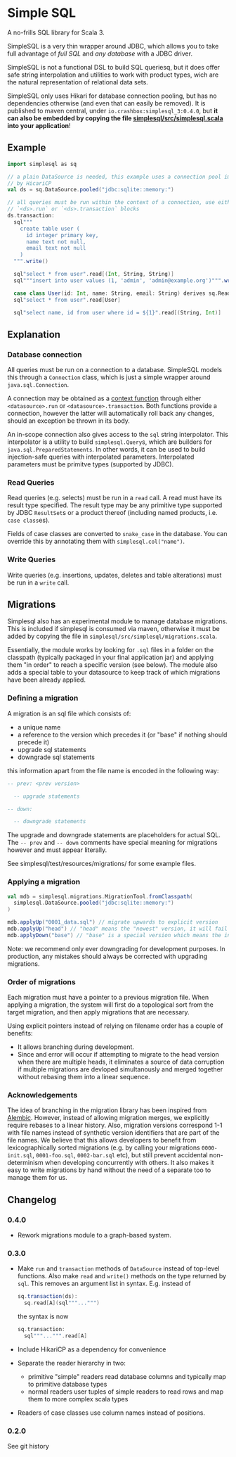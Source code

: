 # Simple SQL

A no-frills SQL library for Scala 3.

SimpleSQL is a very thin wrapper around JDBC, which allows you to take full
advantage of *full SQL* and *any database* with a JDBC driver.

SimpleSQL is not a functional DSL to build SQL queriesq, but it does offer safe
string interpolation and utilities to work with product types, wich are the
natural representation of relational data sets.

SimpleSQL only uses Hikari for database connection pooling, but has no
dependencies otherwise (and even that can easily be removed). It is published to
maven central, under `io.crashbox:simplesql_3:0.4.0`, but **it can also be embedded by
copying the file
[simplesql/src/simplesql.scala](https://raw.githubusercontent.com/jodersky/simplesql/master/simplesql/src/simplesql.scala)
into your application**!

## Example

```scala
import simplesql as sq

// a plain DataSource is needed, this example uses a connection pool implemented
// by HicariCP
val ds = sq.DataSource.pooled("jdbc:sqlite::memory:")

// all queries must be run within the context of a connection, use either
// `<ds>.run` or `<ds>.transaction` blocks
ds.transaction:
  sql"""
    create table user (
      id integer primary key,
      name text not null,
      email text not null
    )
  """.write()

  sql"select * from user".read[(Int, String, String)]
  sql"""insert into user values (1, 'admin', 'admin@example.org')""".write()

  case class User(id: Int, name: String, email: String) derives sq.Reader
  sql"select * from user".read[User]

  sql"select name, id from user where id = ${1}".read[(String, Int)]
```

## Explanation

### Database connection

All queries must be run on a connection to a database. SimpleSQL models this
through a `Connection` class, which is just a simple wrapper around
`java.sql.Connection`.

A connection may be obtained as a [context
function](https://dotty.epfl.ch/docs/reference/contextual/context-functions.html)
through either `<datasource>.run` or `<datasource>.transaction`. Both functions
provide a connection, however the latter will automatically roll back any
changes, should an exception be thrown in its body.

An in-scope connection also gives access to the `sql` string interpolator. This
interpolator is a utility to build `simplesql.Query`s, which are builders for
`java.sql.PreparedStatements`. In other words, it can be used to build
injection-safe queries with interpolated parameters. Interpolated parameters
must be primitve types (supported by JDBC).

### Read Queries

Read queries (e.g. selects) must be run in a `read` call. A read must have its
result type specified. The result type may be any primitive type supported by
JDBC `ResultSet`s or a product thereof (including named products, i.e. `case
class`es).

Fields of case classes are converted to `snake_case` in the database. You can
override this by annotating them with `simplesql.col("name")`.

### Write Queries

Write queries (e.g. insertions, updates, deletes and table alterations) must be
run in a `write` call.

## Migrations

Simplesql also has an experimental module to manage database migrations. This is
included if simplesql is consumed via maven, otherwise it must be added by
copying the file in `simplesql/src/simplesql/migrations.scala`.

Essentially, the module works by looking for `.sql` files in a folder on the
classpath (typically packaged in your final application jar) and applying them
"in order" to reach a specific version (see below). The module also adds a
special table to your datasource to keep track of which migrations have been
already applied.

### Defining a migration

A migration is an sql file which consists of:

- a unique name
- a reference to the version which precedes it (or "base" if nothing should precede it)
- upgrade sql statements
- downgrade sql statements

this information apart from the file name is encoded in the following way:

```sql
-- prev: <prev version>

  -- upgrade statements

-- down:

  -- downgrade statements
```

The upgrade and downgrade statements are placeholders for actual SQL. The `--
prev` and `-- down` comments have special meaning for migrations however and
must appear literally.

See simplesql/test/resources/migrations/ for some example files.

### Applying a migration

```scala
val mdb = simplesql.migrations.MigrationTool.fromClasspath(
  simplesql.DataSource.pooled("jdbc:sqlite::memory:")
)

mdb.applyUp("0001_data.sql") // migrate upwards to explicit version
mdb.applyUp("head") // "head" means the "newest" version, it will fail if there are multiple newest versions
mdb.applyDown("base") // "base" is a special version which means the initial version before any migration was ever applied
```

Note: we recommend only ever downgrading for development purposes. In
production, any mistakes should always be corrected with upgrading migrations.

### Order of migrations

Each migration must have a pointer to a previous migration file. When applying a
migration, the system will first do a topological sort from the target
migration, and then apply migrations that are necessary.

Using explicit pointers instead of relying on filename order has a couple of
benefits:

- It allows branching during development.
- Since and error will occur if attempting to migrate to the head version when
  there are multiple heads, it eliminates a source of data corruption if multiple
  migrations are devloped simultanously and merged together without rebasing
  them into a linear sequence.

### Acknowledgements

The idea of branching in the migration library has been inspired from
[Alembic](https://alembic.sqlalchemy.org/en/latest/). However, instead of
allowing migration merges, we explicitly require rebases to a linear history.
Also, migration versions correspond 1-1 with file names instead of synthetic
version identifiers that are part of the file names. We believe that this allows
developers to benefit from lexicographically sorted migrations (e.g. by calling
your migrations `0000-init.sql`, `0001-foo.sql`, `0002-bar.sql` etc), but still
prevent accidental non-determinism when developing concurrently with others. It
also makes it easy to write migrations by hand without the need of a separate
too to manage them for us.

## Changelog

### 0.4.0

- Rework migrations module to a graph-based system.

### 0.3.0

- Make `run` and `transaction` methods of `DataSource` instead of top-level
  functions. Also make `read` and `write()` methods on the type returned by `sql`.
  This removes an argument list in syntax. E.g. instead of

  ```scala
  sq.transaction(ds):
    sq.read[A](sql"""...""")
  ```

  the syntax is now

  ```scala
  sq.transaction:
    sql"""...""".read[A]
  ```

- Include HikariCP as a dependency for convenience

- Separate the reader hierarchy in two:

  - primitive "simple" readers read database columns and typically map to
    primitive database types
  - normal readers user tuples of simple readers to read rows and map them to
    more complex scala types

- Readers of case classes use column names instead of positions.

### 0.2.0

See git history
